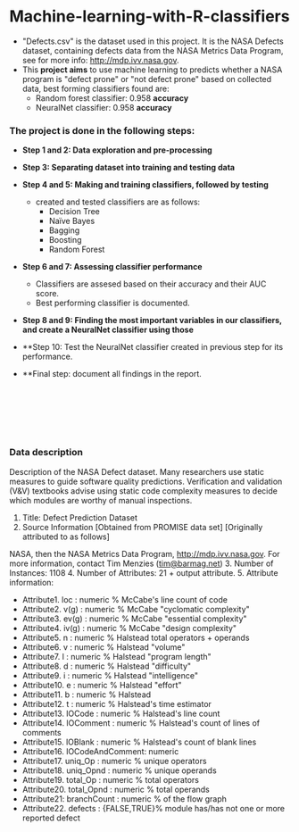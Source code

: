 # Machine-learning-with-R-classifiers
- "Defects.csv" is the dataset used in this project. It is the NASA Defects dataset, containing defects data from the NASA Metrics Data Program, see for more info: http://mdp.ivv.nasa.gov.
- This **project aims** to use machine learning to predicts whether a NASA program is "defect prone" or "not defect prone" based on collected data, best forming classifiers found are:
  - Random forest classifier: 0.958 **accuracy**
  - NeuralNet classifier: 0.958 **accuracy**


### The project is done in the following steps:
- **Step 1 and 2: Data exploration and pre-processing**
 
- **Step 3: Separating dataset into training and testing data**

- **Step 4 and 5: Making and training classifiers, followed by testing**
  - created and tested classifiers are as follows:
    -  Decision Tree
    -  Naïve Bayes
    -  Bagging
    -  Boosting
    -  Random Forest
  
- **Step 6 and 7: Assessing classifier performance**
  - Classifiers are assesed based on their accuracy and their AUC score.
  - Best performing classifier is documented.

- **Step 8 and 9: Finding the most important variables in our classifiers, and create a NeuralNet classifier using those**

- **Step 10: Test the NeuralNet classifier created in previous step for its performance.

- **Final step: document all findings in the report.





<br /><br /><br /><br /><br />

### Data description
Description of the NASA Defect dataset.
Many researchers use static measures to guide software quality predictions. 
Verification and validation (V\&V) textbooks advise using static code complexity 
measures to decide which modules are worthy of manual inspections.
1. Title: Defect Prediction Dataset
2. Source Information [Obtained from PROMISE data set]
 [Originally attributed to as follows]
 
NASA, then the NASA Metrics Data Program, http://mdp.ivv.nasa.gov.
 For more information, contact Tim Menzies (tim@barmag.net)
3. Number of Instances: 1108
4. Number of Attributes: 21 + output attribute.
5. Attribute information:
- Attribute1. loc : numeric % McCabe's line count of code
- Attribute2. v(g) : numeric % McCabe "cyclomatic complexity"
- Attribute3. ev(g) : numeric % McCabe "essential complexity"
- Attribute4. iv(g) : numeric % McCabe "design complexity"
- Attribute5. n : numeric % Halstead total operators + operands
- Attribute6. v : numeric % Halstead "volume"
- Attribute7. l : numeric % Halstead "program length"
- Attribute8. d : numeric % Halstead "difficulty"
- Attribute9. i : numeric % Halstead "intelligence"
- Attribute10. e : numeric % Halstead "effort"
- Attribute11. b : numeric % Halstead 
- Attribute12. t : numeric % Halstead's time estimator
- Attribute13. lOCode : numeric % Halstead's line count
- Attribute14. lOComment : numeric % Halstead's count of lines of comments
- Attribute15. lOBlank : numeric % Halstead's count of blank lines
- Attribute16. lOCodeAndComment: numeric
- Attribute17. uniq_Op : numeric % unique operators
- Attribute18. uniq_Opnd : numeric % unique operands
- Attribute19. total_Op : numeric % total operators
- Attribute20. total_Opnd : numeric % total operands
- Attribute21: branchCount : numeric % of the flow graph
- Attribute22. defects : {FALSE,TRUE}% module has/has not one or more reported defect
